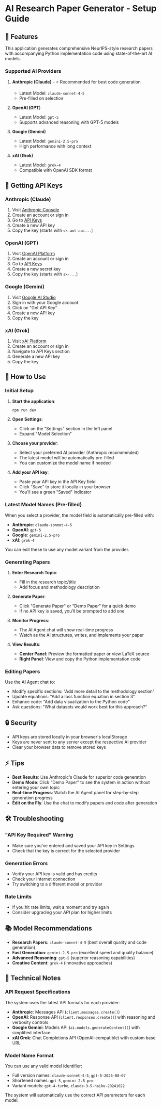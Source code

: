 # AI Research Paper Generator - Setup Guide

## 🚀 Features

This application generates comprehensive NeurIPS-style research papers with accompanying Python implementation code using state-of-the-art AI models.

### Supported AI Providers

1. **Anthropic (Claude)** - ⭐ Recommended for best code generation
   - Latest Model: `claude-sonnet-4-5`
   - Pre-filled on selection
   
2. **OpenAI (GPT)**
   - Latest Model: `gpt-5`
   - Supports advanced reasoning with GPT-5 models
   
3. **Google (Gemini)**
   - Latest Model: `gemini-2.5-pro`
   - High performance with long context
   
4. **xAI (Grok)**
   - Latest Model: `grok-4`
   - Compatible with OpenAI SDK format

## 🔑 Getting API Keys

### Anthropic (Claude)
1. Visit [Anthropic Console](https://console.anthropic.com/)
2. Create an account or sign in
3. Go to [API Keys](https://console.anthropic.com/settings/keys)
4. Create a new API key
5. Copy the key (starts with `sk-ant-api...`)

### OpenAI (GPT)
1. Visit [OpenAI Platform](https://platform.openai.com/)
2. Create an account or sign in
3. Go to [API Keys](https://platform.openai.com/api-keys)
4. Create a new secret key
5. Copy the key (starts with `sk-...`)

### Google (Gemini)
1. Visit [Google AI Studio](https://aistudio.google.com/)
2. Sign in with your Google account
3. Click on "Get API Key"
4. Create a new API key
5. Copy the key

### xAI (Grok)
1. Visit [xAI Platform](https://console.x.ai/)
2. Create an account or sign in
3. Navigate to API Keys section
4. Generate a new API key
5. Copy the key

## 📝 How to Use

### Initial Setup

1. **Start the application**:
   ```bash
   npm run dev
   ```

2. **Open Settings**:
   - Click on the "Settings" section in the left panel
   - Expand "Model Selection"

3. **Choose your provider**:
   - Select your preferred AI provider (Anthropic recommended)
   - The latest model will be automatically pre-filled
   - You can customize the model name if needed

4. **Add your API key**:
   - Paste your API key in the API Key field
   - Click "Save" to store it locally in your browser
   - You'll see a green "Saved" indicator

### Latest Model Names (Pre-filled)

When you select a provider, the model field is automatically pre-filled with:
- **Anthropic**: `claude-sonnet-4-5`
- **OpenAI**: `gpt-5`
- **Google**: `gemini-2.5-pro`
- **xAI**: `grok-4`

You can edit these to use any model variant from the provider.

### Generating Papers

1. **Enter Research Topic**:
   - Fill in the research topic/title
   - Add focus and methodology description

2. **Generate Paper**:
   - Click "Generate Paper" or "Demo Paper" for a quick demo
   - If no API key is saved, you'll be prompted to add one

3. **Monitor Progress**:
   - The AI Agent chat will show real-time progress
   - Watch as the AI structures, writes, and implements your paper

4. **View Results**:
   - **Center Panel**: Preview the formatted paper or view LaTeX source
   - **Right Panel**: View and copy the Python implementation code

### Editing Papers

Use the AI Agent chat to:
- Modify specific sections: "Add more detail to the methodology section"
- Update equations: "Add a loss function equation in section 3"
- Enhance code: "Add data visualization to the Python code"
- Ask questions: "What datasets would work best for this approach?"

## 🔒 Security

- API keys are stored locally in your browser's localStorage
- Keys are never sent to any server except the respective AI provider
- Clear your browser data to remove stored keys

## ⚡ Tips

- **Best Results**: Use Anthropic's Claude for superior code generation
- **Demo Mode**: Click "Demo Paper" to see the system in action without entering your own topic
- **Real-time Progress**: Watch the AI Agent panel for step-by-step generation progress
- **Edit on the Fly**: Use the chat to modify papers and code after generation

## 🛠️ Troubleshooting

### "API Key Required" Warning
- Make sure you've entered and saved your API key in Settings
- Check that the key is correct for the selected provider

### Generation Errors
- Verify your API key is valid and has credits
- Check your internet connection
- Try switching to a different model or provider

### Rate Limits
- If you hit rate limits, wait a moment and try again
- Consider upgrading your API plan for higher limits

## 📚 Model Recommendations

- **Research Papers**: `claude-sonnet-4-5` (best overall quality and code generation)
- **Fast Generation**: `gemini-2.5-pro` (excellent speed and quality balance)
- **Advanced Reasoning**: `gpt-5` (superior reasoning capabilities)
- **Creative Content**: `grok-4` (innovative approaches)

## 🔧 Technical Notes

### API Request Specifications

The system uses the latest API formats for each provider:

- **Anthropic**: Messages API (`client.messages.create()`)
- **OpenAI**: Response API (`client.responses.create()`) with reasoning and verbosity controls
- **Google Gemini**: Models API (`ai.models.generateContent()`) with simplified interface
- **xAI Grok**: Chat Completions API (OpenAI-compatible) with custom base URL

### Model Name Format

You can use any valid model identifier:
- Full version names: `claude-sonnet-4-5`, `gpt-5-2025-08-07`
- Shortened names: `gpt-5`, `gemini-2.5-pro`
- Variant models: `gpt-4-turbo`, `claude-3-5-haiku-20241022`

The system will automatically use the correct API parameters for each model.
